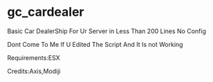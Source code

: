 # gc_cardealer
Basic Car DealerShip For Ur Server 
in Less Than 200 Lines
No Config

Dont Come To Me If U Edited The Script And It Is not Working

Requirements:ESX

Credits:Axis,Modiji

